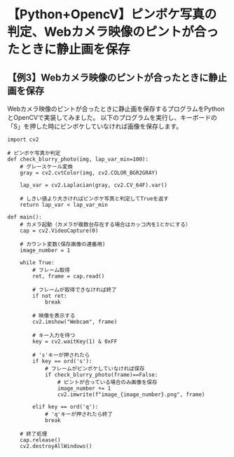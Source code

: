 # 【Python+OpencV】ピンボケ写真の判定、Webカメラ映像のピントが合ったときに静止画を保存

## 【例3】Webカメラ映像のピントが合ったときに静止画を保存

Webカメラ映像のピントが合ったときに静止画を保存するプログラムをPythonとOpenCVで実装してみました。
以下のプログラムを実行し、キーボードの「S」を押した時にピンボケしていなければ画像を保存します。


```
import cv2

# ピンボケ写真か判定
def check_blurry_photo(img, lap_var_min=100):
    # グレースケール変換
    gray = cv2.cvtColor(img, cv2.COLOR_BGR2GRAY)

    lap_var = cv2.Laplacian(gray, cv2.CV_64F).var()

    # しきい値より大きければピンボケ写真と判定してTrueを返す
    return lap_var < lap_var_min

def main():
    # カメラ起動（カメラが複数台存在する場合はカッコ内を1とかにする）
    cap = cv2.VideoCapture(0)

    # カウント変数(保存画像の連番用)
    image_number = 1

    while True:
        # フレーム取得
        ret, frame = cap.read()

        # フレームが取得できなければ終了
        if not ret:
            break

        # 映像を表示する
        cv2.imshow("Webcam", frame)

        # キー入力を待つ
        key = cv2.waitKey(1) & 0xFF

        # 's'キーが押されたら
        if key == ord('s'):
            # フレームがピンボケしていなければ保存
            if check_blurry_photo(frame)==False:
                # ピントが合っている場合のみ画像を保存
                image_number += 1
                cv2.imwrite(f"image_{image_number}.png", frame)

        elif key == ord('q'):
            # 'q'キーが押されたら終了
            break

    # 終了処理
    cap.release()
    cv2.destroyAllWindows()
```



